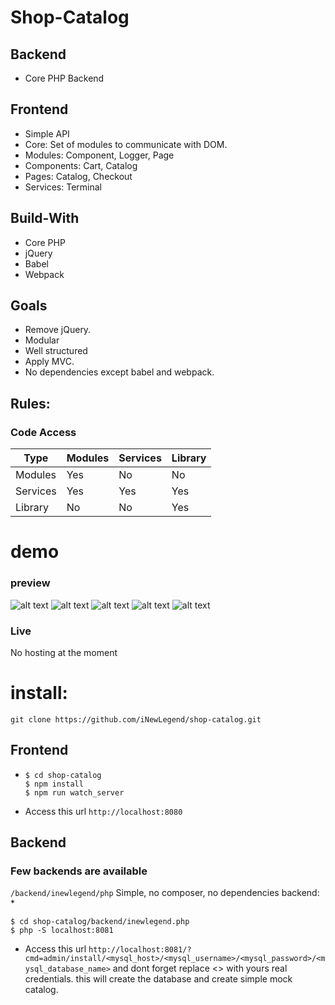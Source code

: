 # Shop-Catalog

## Backend
  - Core PHP Backend
  
## Frontend
  - Simple API
  - Core: Set of modules to communicate with DOM.
  - Modules: Component, Logger, Page
  - Components: Cart, Catalog
  - Pages: Catalog, Checkout 
  - Services: Terminal


## Build-With
  - Core PHP
  - jQuery
  - Babel
  - Webpack
  
## Goals
  - Remove jQuery.
  - Modular
  - Well structured
  - Apply MVC.
  - No dependencies except babel and webpack. 

## Rules:
### Code Access
| Type | Modules | Services | Library
| ------ | ------ | ------ | ------ |
| Modules | Yes | No | No
| Services | Yes | Yes | Yes
| Library | No | No | Yes

# demo
### preview
![alt text](https://i.ibb.co/JFQ9Wm1/1.png)
![alt text](https://i.ibb.co/KGgyCx1/2.png)
![alt text](https://i.ibb.co/gygZSBb/3.png)
![alt text](https://i.ibb.co/cYV4d2G/image.png)
![alt text](https://i.ibb.co/kHsq0dq/image.png)

### Live
No hosting at the moment

# install:
```
git clone https://github.com/iNewLegend/shop-catalog.git
```
## Frontend
*
    ```
    $ cd shop-catalog
    $ npm install
    $ npm run watch_server
    ```
* Access this url `http://localhost:8080`
## Backend
### Few backends are available
```/backend/inewlegend/php``` Simple, no composer, no dependencies backend:
*
    

    $ cd shop-catalog/backend/inewlegend.php
    $ php -S localhost:8081

* Access this url `http://localhost:8081/?cmd=admin/install/<mysql_host>/<mysql_username>/<mysql_password>/<mysql_database_name>` and dont forget replace <> with yours real credentials. this will create the database and create simple mock catalog.


